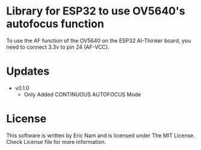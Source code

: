 # Library for ESP32 to use OV5640's autofocus function

To use the AF function of the OV5640 on the ESP32 AI-Thinker board, you need to connect 3.3v to pin 24 (AF-VCC).

# Updates 

 - v0.1.0
    - Only Added CONTINUOUS AUTOFOCUS Mode

# License

 This software is written by Eric Nam and is licensed under The MIT License. Check License file for more information.    